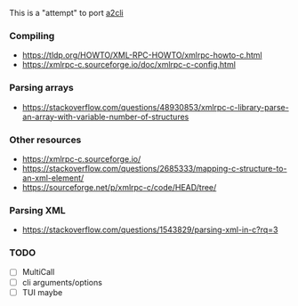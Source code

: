 This is a "attempt" to port [a2cli](https://github.com/b1337xyz/scripts/tree/main/python/a2cli)

### Compiling
 - https://tldp.org/HOWTO/XML-RPC-HOWTO/xmlrpc-howto-c.html
 - https://xmlrpc-c.sourceforge.io/doc/xmlrpc-c-config.html

### Parsing arrays 
 - https://stackoverflow.com/questions/48930853/xmlrpc-c-library-parse-an-array-with-variable-number-of-structures

### Other resources
 - https://xmlrpc-c.sourceforge.io/
 - https://stackoverflow.com/questions/2685333/mapping-c-structure-to-an-xml-element/
 - https://sourceforge.net/p/xmlrpc-c/code/HEAD/tree/

### Parsing XML
 - https://stackoverflow.com/questions/1543829/parsing-xml-in-c?rq=3

### TODO
- [ ] MultiCall
- [ ] cli arguments/options
- [ ] TUI maybe
